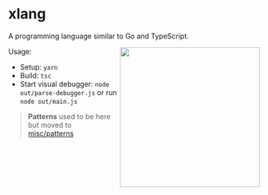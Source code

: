 # xlang

A programming language similar to Go and TypeScript.

[<img
 align="right"
 src="https://user-images.githubusercontent.com/47046/29244520-ca3581b6-7f6e-11e7-9618-0c40569700e3.png"
 width="280" />](https://user-images.githubusercontent.com/47046/29244520-ca3581b6-7f6e-11e7-9618-0c40569700e3.png)

Usage:
- Setup: `yarn`
- Build: `tsc`
- Start visual debugger: `node out/parse-debugger.js` or run `node out/main.js`

> **Patterns** used to be here but moved to [misc/patterns](misc/patterns.md)
